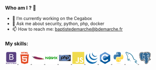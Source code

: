 ### Who am I ? 👋

<!--
**batmine3/batmine3** is a ✨ _special_ ✨ repository because its `README.md` (this file) appears on your GitHub profile.

Here are some ideas to get you started:

- 🔭 I’m currently working on ...
- 🌱 I’m currently learning ...
- 👯 I’m looking to collaborate on ...
- 🤔 I’m looking for help with ...
- 💬 Ask me about ...
- 📫 How to reach me: ...
- 😄 Pronouns: ...
- ⚡ Fun fact: ...
<a href="#" target="_blank">
  <img src="#" alt="#" width="40" height="40"/>
</a>
-->
- 🔭 I’m currently working on the Cegabox 
- 💬 Ask me about security, python, php, docker
- 📫 How to reach me: baptistedemarche@bdemarche.fr

<h3>My skills:</h3>

<p align="left">
  <a href="https://getbootstrap.com" target="_blank">
    <img src="https://raw.githubusercontent.com/devicons/devicon/master/icons/bootstrap/bootstrap-plain-wordmark.svg" alt="bootstrap" width="40" height="40"/>
  </a>
  <a href="#" target="_blank">
    <img src="https://raw.githubusercontent.com/devicons/devicon/master/icons/html5/html5-plain-wordmark.svg" alt="html5" width="40" height="40"/>
  </a>
  <a href="#" target="_blank">
    <img src="https://raw.githubusercontent.com/devicons/devicon/master/icons/apache/apache-original.svg" alt="apache" width="40" height="40"/>
  </a>
  <a href="#" target="_blank">
    <img src="https://raw.githubusercontent.com/devicons/devicon/master/icons/nginx/nginx-original.svg" alt="nginx" width="40" height="40"/>
  </a>
  <a href="#" target="_blank">
    <img src="https://raw.githubusercontent.com/devicons/devicon/master/icons/php/php-original.svg" alt="php" width="40" height="40"/>
  </a>
  <a href="#" target="_blank">
    <img src="https://raw.githubusercontent.com/devicons/devicon/master/icons/javascript/javascript-plain.svg" alt="javascript" width="40" height="40"/>
  </a>
  <a href="#" target="_blank">
    <img src="https://raw.githubusercontent.com/devicons/devicon/master/icons/jquery/jquery-original.svg" alt="jquery" width="40" height="40"/>
  </a>
  <a href="#" target="_blank">
    <img src="https://raw.githubusercontent.com/devicons/devicon/master/icons/c/c-original.svg" alt="c" width="40" height="40"/>
  </a>
  <a href="#" target="_blank">
    <img src="https://raw.githubusercontent.com/devicons/devicon/master/icons/python/python-original.svg" alt="python" width="40" height="40"/>
  </a>
  <a href="#" target="_blank">
    <img src="https://raw.githubusercontent.com/devicons/devicon/master/icons/mysql/mysql-original.svg" alt="mysql" width="40" height="40"/>
  </a>
  <a href="#" target="_blank">
    <img src="https://raw.githubusercontent.com/devicons/devicon/master/icons/postgresql/postgresql-original.svg" alt="postgresql" width="40" height="40"/>
  </a>
</p>
